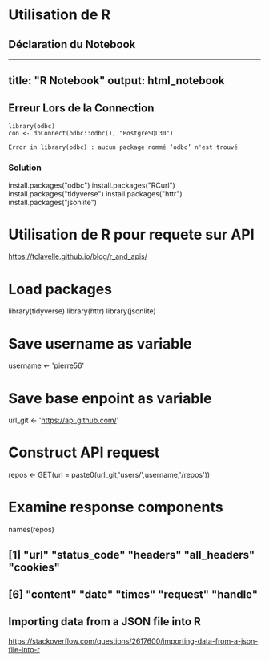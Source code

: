 # Utilisation de R


## Déclaration du Notebook
---
title: "R Notebook"
output: html_notebook
---

## Erreur Lors de la Connection  
```{r setup, include=FALSE}
library(odbc)
con <- dbConnect(odbc::odbc(), "PostgreSQL30")

Error in library(odbc) : aucun package nommé ‘odbc’ n'est trouvé
```
### Solution
install.packages("odbc")
install.packages("RCurl")
install.packages("tidyverse")
install.packages("httr")
install.packages("jsonlite")


#	Utilisation de R pour requete sur API
https://tclavelle.github.io/blog/r_and_apis/

# Load packages
library(tidyverse)
library(httr)
library(jsonlite)

# Save username as variable
username <- 'pierre56'

# Save base enpoint as variable
url_git <- 'https://api.github.com/'

# Construct API request
repos <- GET(url = paste0(url_git,'users/',username,'/repos'))

# Examine response components
names(repos)

##  [1] "url"         "status_code" "headers"     "all_headers" "cookies"    
##  [6] "content"     "date"        "times"       "request"     "handle"


## Importing data from a JSON file into R
https://stackoverflow.com/questions/2617600/importing-data-from-a-json-file-into-r
